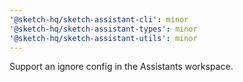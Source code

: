 ```yaml
---
'@sketch-hq/sketch-assistant-cli': minor
'@sketch-hq/sketch-assistant-types': minor
'@sketch-hq/sketch-assistant-utils': minor
---
```


Support an ignore config in the Assistants workspace.
